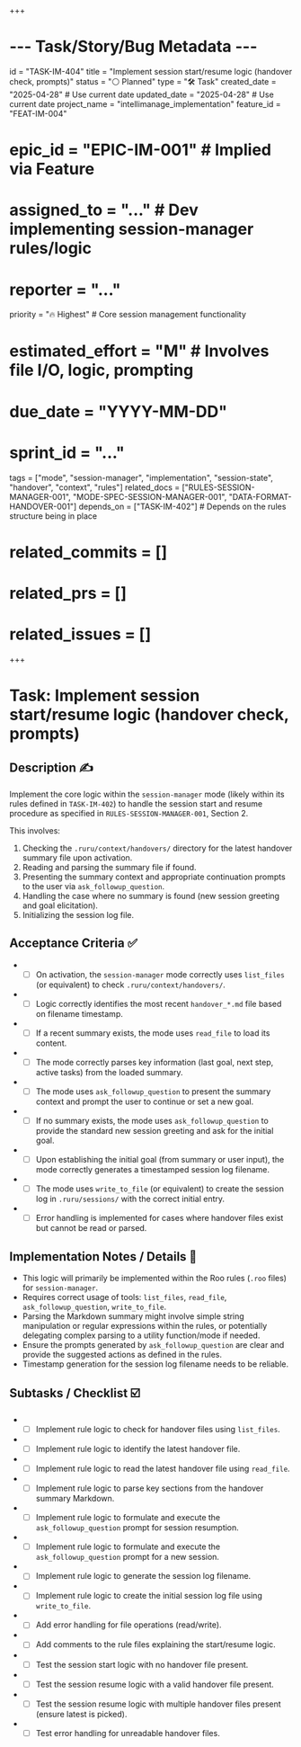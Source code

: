 +++
# --- Task/Story/Bug Metadata ---
id = "TASK-IM-404"
title = "Implement session start/resume logic (handover check, prompts)"
status = "⚪️ Planned"
type = "🛠️ Task"
created_date = "2025-04-28" # Use current date
updated_date = "2025-04-28" # Use current date
project_name = "intellimanage_implementation"
feature_id = "FEAT-IM-004"
# epic_id = "EPIC-IM-001" # Implied via Feature
# assigned_to = "..." # Dev implementing session-manager rules/logic
# reporter = "..."
priority = "🔥 Highest" # Core session management functionality
# estimated_effort = "M" # Involves file I/O, logic, prompting
# due_date = "YYYY-MM-DD"
# sprint_id = "..."
tags = ["mode", "session-manager", "implementation", "session-state", "handover", "context", "rules"]
related_docs = ["RULES-SESSION-MANAGER-001", "MODE-SPEC-SESSION-MANAGER-001", "DATA-FORMAT-HANDOVER-001"]
depends_on = ["TASK-IM-402"] # Depends on the rules structure being in place
# related_commits = []
# related_prs = []
# related_issues = []
+++

# Task: Implement session start/resume logic (handover check, prompts)

## Description ✍️

Implement the core logic within the `session-manager` mode (likely within its rules defined in `TASK-IM-402`) to handle the session start and resume procedure as specified in `RULES-SESSION-MANAGER-001`, Section 2.

This involves:
1.  Checking the `.ruru/context/handovers/` directory for the latest handover summary file upon activation.
2.  Reading and parsing the summary file if found.
3.  Presenting the summary context and appropriate continuation prompts to the user via `ask_followup_question`.
4.  Handling the case where no summary is found (new session greeting and goal elicitation).
5.  Initializing the session log file.

## Acceptance Criteria ✅

*   - [ ] On activation, the `session-manager` mode correctly uses `list_files` (or equivalent) to check `.ruru/context/handovers/`.
*   - [ ] Logic correctly identifies the most recent `handover_*.md` file based on filename timestamp.
*   - [ ] If a recent summary exists, the mode uses `read_file` to load its content.
*   - [ ] The mode correctly parses key information (last goal, next step, active tasks) from the loaded summary.
*   - [ ] The mode uses `ask_followup_question` to present the summary context and prompt the user to continue or set a new goal.
*   - [ ] If no summary exists, the mode uses `ask_followup_question` to provide the standard new session greeting and ask for the initial goal.
*   - [ ] Upon establishing the initial goal (from summary or user input), the mode correctly generates a timestamped session log filename.
*   - [ ] The mode uses `write_to_file` (or equivalent) to create the session log in `.ruru/sessions/` with the correct initial entry.
*   - [ ] Error handling is implemented for cases where handover files exist but cannot be read or parsed.

## Implementation Notes / Details 📝

*   This logic will primarily be implemented within the Roo rules (`.roo` files) for `session-manager`.
*   Requires correct usage of tools: `list_files`, `read_file`, `ask_followup_question`, `write_to_file`.
*   Parsing the Markdown summary might involve simple string manipulation or regular expressions within the rules, or potentially delegating complex parsing to a utility function/mode if needed.
*   Ensure the prompts generated by `ask_followup_question` are clear and provide the suggested actions as defined in the rules.
*   Timestamp generation for the session log filename needs to be reliable.

## Subtasks / Checklist ☑️

*   - [ ] Implement rule logic to check for handover files using `list_files`.
*   - [ ] Implement rule logic to identify the latest handover file.
*   - [ ] Implement rule logic to read the latest handover file using `read_file`.
*   - [ ] Implement rule logic to parse key sections from the handover summary Markdown.
*   - [ ] Implement rule logic to formulate and execute the `ask_followup_question` prompt for session resumption.
*   - [ ] Implement rule logic to formulate and execute the `ask_followup_question` prompt for a new session.
*   - [ ] Implement rule logic to generate the session log filename.
*   - [ ] Implement rule logic to create the initial session log file using `write_to_file`.
*   - [ ] Add error handling for file operations (read/write).
*   - [ ] Add comments to the rule files explaining the start/resume logic.
*   - [ ] Test the session start logic with no handover file present.
*   - [ ] Test the session resume logic with a valid handover file present.
*   - [ ] Test the session resume logic with multiple handover files present (ensure latest is picked).
*   - [ ] Test error handling for unreadable handover files.
